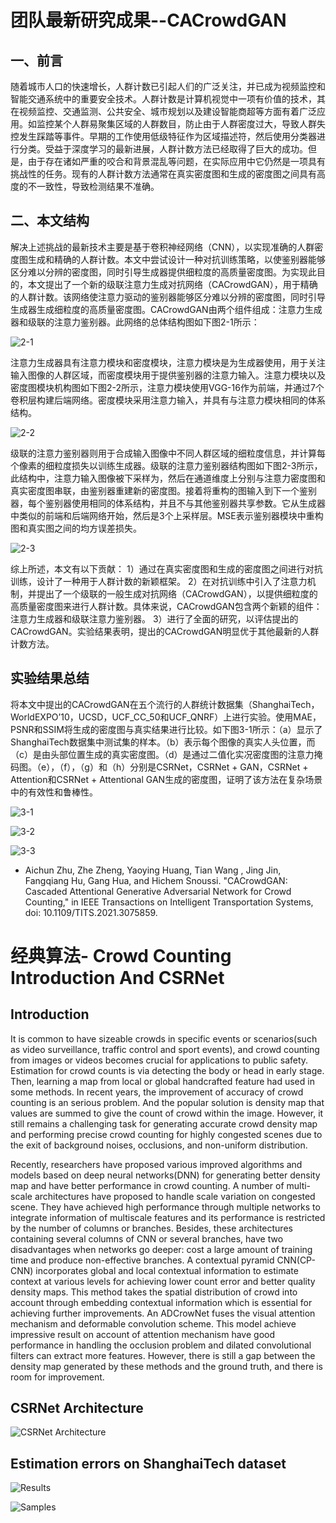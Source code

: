 # 团队最新研究成果--CACrowdGAN

## 一、前言

随着城市人口的快速增长，人群计数已引起人们的广泛关注，并已成为视频监控和智能交通系统中的重要安全技术。人群计数是计算机视觉中一项有价值的技术，其在视频监控、交通监测、公共安全、城市规划以及建设智能商超等方面有着广泛应用。如监控某个人群易聚集区域的人群数目，防止由于人群密度过大，导致人群失控发生踩踏等事件。早期的工作使用低级特征作为区域描述符，然后使用分类器进行分类。受益于深度学习的最新进展，人群计数方法已经取得了巨大的成功。但是，由于存在诸如严重的咬合和背景混乱等问题，在实际应用中它仍然是一项具有挑战性的任务。现有的人群计数方法通常在真实密度图和生成的密度图之间具有高度的不一致性，导致检测结果不准确。

## 二、本文结构

解决上述挑战的最新技术主要是基于卷积神经网络（CNN），以实现准确的人群密度图生成和精确的人群计数。本文中尝试设计一种对抗训练策略，以使鉴别器能够区分难以分辨的密度图，同时引导生成器提供细粒度的高质量密度图。为实现此目的，本文提出了一个新的级联注意力生成对抗网络（CACrowdGAN），用于精确的人群计数。该网络使注意力驱动的鉴别器能够区分难以分辨的密度图，同时引导生成器生成细粒度的高质量密度图。CACrowdGAN由两个组件组成：注意力生成器和级联的注意力鉴别器。此网络的总体结构图如下图2-1所示：

![2-1](https://github.com/NjtechCVLab/Level_2/blob/main/Crowd_Counting/imgs/2-1General%20structure.png)

注意力生成器具有注意力模块和密度模块，注意力模块是为生成器使用，用于关注输入图像的人群区域，而密度模块用于提供鉴别器的注意力输入。注意力模块以及密度图模块机构图如下图2-2所示，注意力模块使用VGG-16作为前端，并通过7个卷积层构建后端网络。密度模块采用注意力输入，并具有与注意力模块相同的体系结构。

![2-2](https://github.com/NjtechCVLab/Level_2/blob/main/Crowd_Counting/imgs/2-2Attention%20module%20and%20density%20module%20structure%20.png)

级联的注意力鉴别器则用于合成输入图像中不同人群区域的细粒度信息，并计算每个像素的细粒度损失以训练生成器。级联的注意力鉴别器结构图如下图2-3所示，此结构中，注意力输入图像被下采样为，然后在通道维度上分别与注意力密度图和真实密度图串联，由鉴别器重建新的密度图。接着将重构的图输入到下一个鉴别器，每个鉴别器使用相同的体系结构，并且不与其他鉴别器共享参数。它从生成器中类似的前端和后端网络开始，然后是3个上采样层。MSE表示鉴别器模块中重构图和真实图之间的均方误差损失。

![2-3](https://github.com/NjtechCVLab/Level_2/blob/main/Crowd_Counting/imgs/2-3Cascaded%20attention%20discriminator%20structure%20.png)

综上所述，本文有以下贡献：
1）通过在真实密度图和生成的密度图之间进行对抗训练，设计了一种用于人群计数的新颖框架。
2）在对抗训练中引入了注意力机制，并提出了一个级联的一般生成对抗网络（CACrowdGAN），以提供细粒度的高质量密度图来进行人群计数。具体来说，CACrowdGAN包含两个新颖的组件：注意力生成器和级联注意力鉴别器。
3）进行了全面的研究，以评估提出的CACrowdGAN。实验结果表明，提出的CACrowdGAN明显优于其他最新的人群计数方法。

## 实验结果总结
将本文中提出的CACrowdGAN在五个流行的人群统计数据集（ShanghaiTech，WorldEXPO’10，UCSD，UCF_CC_50和UCF_QNRF）上进行实验。使用MAE，PSNR和SSIM将生成的密度图与真实结果进行比较。如下图3-1所示：（a）显示了ShanghaiTech数据集中测试集的样本。（b）表示每个图像的真实人头位置，而（c）是由头部位置生成的真实密度图。（d）是通过二值化实况密度图的注意力掩码图。（e），（f），（g）和（h）分别是CSRNet，CSRNet + GAN，CSRNet + Attention和CSRNet + Attentional GAN生成的密度图，证明了该方法在复杂场景中的有效性和鲁棒性。

![3-1](https://github.com/NjtechCVLab/Level_2/blob/main/Crowd_Counting/imgs/3-1Density%20maps%20compared%20with%20real%20results.png)

![3-2](https://github.com/NjtechCVLab/Level_2/blob/main/Crowd_Counting/imgs/3-2result.png)

![3-3](https://github.com/NjtechCVLab/Level_2/blob/main/Crowd_Counting/imgs/3-3result.png)

+ Aichun Zhu,  Zhe Zheng,  Yaoying Huang,  Tian Wang ,  Jing Jin,  Fangqiang Hu, Gang Hua, and Hichem Snoussi. "CACrowdGAN: Cascaded Attentional Generative Adversarial Network for Crowd Counting," in IEEE Transactions on Intelligent Transportation Systems, doi: 10.1109/TITS.2021.3075859.

# 经典算法- Crowd Counting Introduction And CSRNet

## Introduction

It is common to have sizeable crowds in specific events or scenarios(such as video surveillance, traffic control and sport events), and crowd counting from images or videos becomes crucial for applications to public safety. Estimation for crowd counts is via detecting the body or head in early stage. Then, learning a map from local or global handcrafted feature had used in some methods. In recent years, the improvement of accuracy of crowd counting is an serious problem. And the popular solution is density map that values are summed to give the count of crowd within the image. However, it still remains a challenging task for generating accurate crowd density map and performing precise crowd counting for highly congested scenes due to the exit of background noises, occlusions, and non-uniform distribution.  

Recently, researchers have proposed various improved algorithms and models based on deep neural networks(DNN) for generating better density map and have better performance in crowd counting. A number of multi-scale architectures have proposed to handle scale variation on congested scene. They have achieved high performance through multiple networks to integrate information of multiscale features and its performance is restricted by the number of columns or branches. Besides, these architectures containing several columns of CNN or several branches, have two disadvantages when networks go deeper: cost a large amount of training time and produce non-effective branches. A contextual pyramid CNN(CP-CNN) incorporates global and local contextual information to estimate context at various levels for achieving lower count error and better quality density maps. This method takes the spatial distribution of crowd into account through embedding contextual information which is essential for achieving further improvements. An ADCrowNet fuses the visual attention mechanism and deformable convolution scheme. This model achieve impressive result on account of attention mechanism have good performance in handling the occlusion problem and dilated convolutional filters can extract more features. However, there is still a gap between the density map generated by these methods and the ground truth, and there is room for improvement.  

## CSRNet Architecture

![CSRNet Architecture](./imgs/Picture1.png)

## Estimation errors on ShanghaiTech dataset

![Results](./imgs/Picture2.png)

![Samples](./imgs/Picture3.png)
